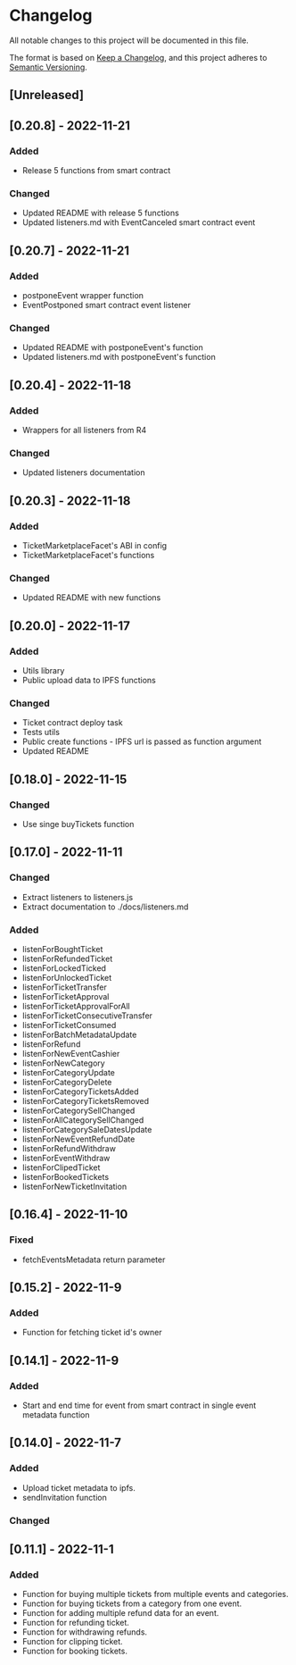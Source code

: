 # Changelog

All notable changes to this project will be documented in this file.

The format is based on [Keep a Changelog](https://keepachangelog.com/en/1.0.0/),
and this project adheres to [Semantic Versioning](https://semver.org/spec/v2.0.0.html).

## [Unreleased]

## [0.20.8] - 2022-11-21

### Added

- Release 5 functions from smart contract

### Changed

- Updated README with release 5 functions
- Updated listeners.md with EventCanceled smart contract event

## [0.20.7] - 2022-11-21

### Added

- postponeEvent wrapper function
- EventPostponed smart contract event listener

### Changed

- Updated README with postponeEvent's function
- Updated listeners.md with postponeEvent's function

## [0.20.4] - 2022-11-18

### Added

- Wrappers for all listeners from R4

### Changed

- Updated listeners documentation

## [0.20.3] - 2022-11-18

### Added

- TicketMarketplaceFacet's ABI in config
- TicketMarketplaceFacet's functions

### Changed

- Updated README with new functions

## [0.20.0] - 2022-11-17

### Added

- Utils library
- Public upload data to IPFS functions

### Changed

- Ticket contract deploy task
- Tests utils
- Public create functions - IPFS url is passed as function argument
- Updated README

## [0.18.0] - 2022-11-15

### Changed

- Use singe buyTickets function

## [0.17.0] - 2022-11-11

### Changed

- Extract listeners to listeners.js
- Extract documentation to ./docs/listeners.md

### Added

- listenForBoughtTicket
- listenForRefundedTicket
- listenForLockedTicked
- listenForUnlockedTicket
- listenForTicketTransfer
- listenForTicketApproval
- listenForTicketApprovalForAll
- listenForTicketConsecutiveTransfer
- listenForTicketConsumed
- listenForBatchMetadataUpdate
- listenForRefund
- listenForNewEventCashier
- listenForNewCategory
- listenForCategoryUpdate
- listenForCategoryDelete
- listenForCategoryTicketsAdded
- listenForCategoryTicketsRemoved
- listenForCategorySellChanged
- listenForAllCategorySellChanged
- listenForCategorySaleDatesUpdate
- listenForNewEventRefundDate
- listenForRefundWithdraw
- listenForEventWithdraw
- listenForClipedTicket
- listenForBookedTickets
- listenForNewTicketInvitation

## [0.16.4] - 2022-11-10

### Fixed

- fetchEventsMetadata return parameter

## [0.15.2] - 2022-11-9

### Added

- Function for fetching ticket id's owner

## [0.14.1] - 2022-11-9

### Added

- Start and end time for event from smart contract in single event metadata function

## [0.14.0] - 2022-11-7

### Added

- Upload ticket metadata to ipfs.
- sendInvitation function

### Changed

## [0.11.1] - 2022-11-1

### Added

- Function for buying multiple tickets from multiple events and categories.
- Function for buying tickets from a category from one event.
- Function for adding multiple refund data for an event.
- Function for refunding ticket.
- Function for withdrawing refunds.
- Function for clipping ticket.
- Function for booking tickets.
